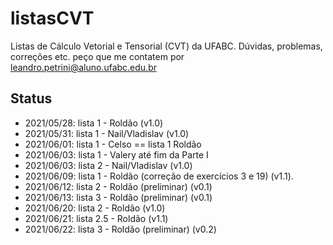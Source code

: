 # listasCVT
Listas de Cálculo Vetorial e Tensorial (CVT) da UFABC. Dúvidas, problemas, correções etc. peço que me contatem por leandro.petrini@aluno.ufabc.edu.br

## Status
- 2021/05/28: lista 1 - Roldão (v1.0)
- 2021/05/31: lista 1 - Nail/Vladislav (v1.0)
- 2021/06/01: lista 1 - Celso == lista 1 Roldão
- 2021/06/03: lista 1 - Valery até fim da Parte I
- 2021/06/03: lista 2 - Nail/Vladislav (v1.0)
- 2021/06/09: lista 1 - Roldão (correção de exercícios 3 e 19) (v1.1).
- 2021/06/12: lista 2 - Roldão (preliminar) (v0.1)
- 2021/06/13: lista 3 - Roldão (preliminar) (v0.1)
- 2021/06/20: lista 2 - Roldão (v1.0)
- 2021/06/21: lista 2.5 - Roldão (v1.1)
- 2021/06/22: lista 3 - Roldão (preliminar) (v0.2)
